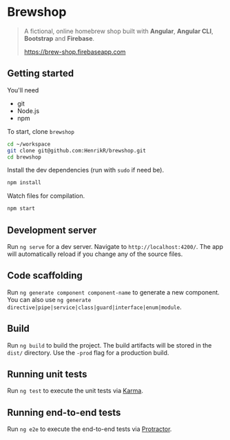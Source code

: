 # Brewshop

> A fictional, online homebrew shop built with **Angular**, **Angular CLI**, **Bootstrap** and **Firebase**.
> 
> https://brew-shop.firebaseapp.com

## Getting started

You'll need

- git
- Node.js
- npm

To start, clone `brewshop`

``` bash
cd ~/workspace
git clone git@github.com:HenrikR/brewshop.git
cd brewshop
```

Install the dev dependencies (run with `sudo` if need be).

``` bash
npm install
```

Watch files for compilation.

``` bash
npm start
```

## Development server

Run `ng serve` for a dev server. Navigate to `http://localhost:4200/`. The app will automatically reload if you change any of the source files.

## Code scaffolding

Run `ng generate component component-name` to generate a new component. You can also use `ng generate directive|pipe|service|class|guard|interface|enum|module`.

## Build

Run `ng build` to build the project. The build artifacts will be stored in the `dist/` directory. Use the `-prod` flag for a production build.

## Running unit tests

Run `ng test` to execute the unit tests via [Karma](https://karma-runner.github.io).

## Running end-to-end tests

Run `ng e2e` to execute the end-to-end tests via [Protractor](http://www.protractortest.org/).
